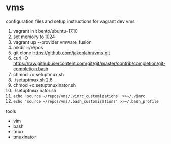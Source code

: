 # vms
configuration files and setup instructions for vagrant dev vms

1. vagrant init bento/ubuntu-17.10
1. set memory to 1024
1. vagrant up --provider vmware_fusion
1. mkdir ~/repos
1. git clone https://github.com/jakeplahn/vms.git
1. curl -O https://raw.githubusercontent.com/git/git/master/contrib/completion/git-completion.bash
1. chmod +x setuptmux.sh
1. ./setuptmux.sh 2.6
1. chmod +x setuptmuxinator.sh
1. ./setuptmuxinator.sh
1. `echo 'source ~/repos/vms/.vimrc_customizations' >>~/.vimrc`
1. `echo 'source ~/repos/vms/.bash_customizations' >>~/.bash_profile`

tools
- vim
- bash
- tmux
- tmuxinator
